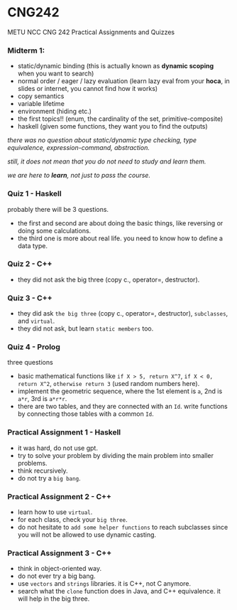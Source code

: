 # CNG242
METU NCC CNG 242 Practical Assignments and Quizzes

### Midterm 1:
- static/dynamic binding (this is actually known as **dynamic scoping** when you want to search)
- normal order / eager / lazy evaluation (learn lazy eval from your **hoca**, in slides or internet, you cannot find how it works)
- copy semantics
- variable lifetime
- environment (hiding etc.)
- the first topics!! (enum, the cardinality of the set, primitive-composite)
- haskell (given some functions, they want you to find the outputs)

*there was no question about static/dynamic type checking, type equivalence, expression-command, abstraction.*

*still, it does not mean that you do not need to study and learn them.*

*we are here to **learn**, not just to pass the course.*


### Quiz 1 - Haskell
probably there will be 3 questions.

- the first and second are about doing the basic things, like reversing or doing some calculations.
- the third one is more about real life. you need to know how to define a data type.


### Quiz 2 - C++
- they did not ask the big three (copy c., operator=, destructor).

### Quiz 3 - C++
- they did ask `the big three` (copy c., operator=, destructor), `subclasses`, and `virtual`.
- they did not ask, but learn `static members` too.

### Quiz 4 - Prolog
three questions
- basic mathematical functions like `if X > 5, return X^7`, `if X < 0, return X^2`, `otherwise return 3` (used random numbers here).
- implement the geometric sequence, where the 1st element is `a`, 2nd is `a*r`, 3rd is `a*r*r`.
- there are two tables, and they are connected with an `Id`. write functions by connecting those tables with a common `Id`.

### Practical Assignment 1 - Haskell
- it was hard, do not use gpt.
- try to solve your problem by dividing the main problem into smaller problems.
- think recursively.
- do not try a `big bang`.

### Practical Assignment 2 - C++
- learn how to use `virtual`.
- for each class, check your `big three`.
- do not hesitate to `add some helper functions` to reach subclasses since you will not be allowed to use dynamic casting.


### Practical Assignment 3 - C++
- think in object-oriented way.
- do not ever try a big bang.
- use `vectors` and `strings` libraries. it is C++, not C anymore.
- search what the `clone` function does in Java, and C++ equivalence. it will help in the big three.




